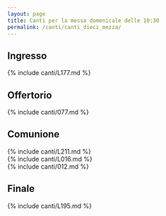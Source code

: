 ```yaml
---
layout: page
title: Canti per la messa domenicale delle 10:30
permalink: /canti/canti_dieci_mezza/
---
```


## Ingresso
{% include canti/L177.md %}   

## Offertorio
{% include canti/077.md %}   

## Comunione   
{% include canti/L211.md %}   
{% include canti/L016.md %}    
{% include canti/012.md %}    

## Finale
{% include canti/L195.md %}   
